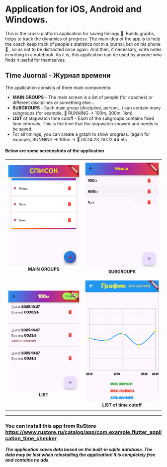 # Application for iOS, Android and Windows.

  This is the cross-platform application for saving timings :floppy_disk:. Builds graphs, helps to track the dynamics of progress.
The main idea of the app is to help the coach keep track of people's statistics not in a journal, but on his phone :iphone: , so as not to be distracted once again. And then, if necessary, write notes in writing in a notebook. As it is, this application can be used by anyone who finds it useful for themselves.

## Time Juornal - Журнал времени
The application consists of three main components:
- **MAIN GROUPS** - The main screen is a list of people (for coaches) or different disciplines or something else...
- **SUBGROUPS** - Each main group (discipline, person...) can contain many subgroups (for example, :running: RUNNING -> 100m, 200m, 1km)
- **LIST** of stopwatch time cutoff - Each of the subgroups contains fixed time intervals. This is the time that the stopwatch showed and needs to be saved.
- For all timings, you can create a graph to show progress. (again for example, RUNNING -> 100m -> :checkered_flag: 00:14:23, 00:12:44 etc
#### Below are some screenshots of the application

<table>
  <tr>
    <td align="center" style="padding: 10px;">
      <img src="/assets/screenshots/1.png" alt="MAIN GROUPS" width="300"><br>
      <b>MAIN GROUPS</b>
    </td>
    <td align="center" style="padding: 10px;">
      <img src="/assets/screenshots/2.png" alt="SUBGROUPS" width="300"><br>
      <b>SUBGROUPS</b>
    </td>
  </tr>
  <tr>
    <td align="center" style="padding: 10px;">
      <img src="/assets/screenshots/3.png" alt="LIST" width="300"><br>
      <b>LIST</b>
    </td>
    <td align="center" style="padding: 10px;">
      <img src="/assets/screenshots/4.png" alt="LIST of time cutoff" width="300"><br>
      <b>LIST of time cutoff</b>
    </td>
  </tr>
</table>


---

### You can install this app from RuStore <https://www.rustore.ru/catalog/app/com.example.flutter_application_time_checker>
***The application saves data based on the built-in sqlite database. The data may be lost when reinstalling the application! It is completely free and contains no ads.***

